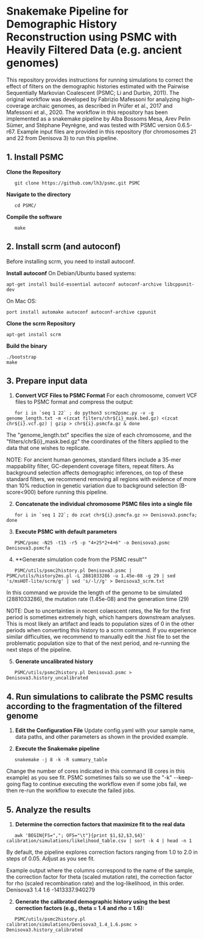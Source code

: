 # Snakemake Pipeline for Demographic History Reconstruction using PSMC with Heavily Filtered Data (e.g. ancient genomes)

This repository provides instructions for running simulations to correct the effect of filters on the demographic histories estimated with the Pairwise Sequentially Markovian Coalescent (PSMC; Li and Durbin, 2011).
The original workflow was developed by Fabrizio Mafessoni for analyzing high-coverage archaic genomes, as described in Prüfer et al., 2017 and Mafessoni et al., 2020.
The workflow in this repository has been implemented as a snakemake pipeline by Alba Bossoms Mesa, Arev Pelin Sümer, and Stéphane Peyrégne, and was tested with PSMC version 0.6.5-r67.
Example input files are provided in this repository (for chromosomes 21 and 22 from Denisova 3) to run this pipeline.

## 1. Install PSMC

**Clone the Repository**
```
   git clone https://github.com/lh3/psmc.git PSMC
```
**Navigate to the directory**
```
   cd PSMC/
```
**Compile the software**
```
   make
```


## 2. Install scrm (and autoconf)
Before installing scrm, you need to install autoconf.

**Install autoconf**
On Debian/Ubuntu based systems:
```
apt-get install build-essential autoconf autoconf-archive libcppunit-dev
```
On Mac OS:
```
port install automake autoconf autoconf-archive cppunit
```

**Clone the scrm Repository**
```
apt-get install scrm
```

**Build the binary**
```
./bootstrap
make

```


## 3. Prepare input data

1. **Convert VCF Files to PSMC Format**
For each chromosome, convert VCF files to PSMC format and compress the output:
```
   for i in `seq 1 22` ; do python3 scrm2psmc.py -v -g genome_length.txt -m <(zcat filters/chr${i}_mask.bed.gz) <(zcat chr${i}.vcf.gz) | gzip > chr${i}.psmcfa.gz & done
```
The "genome_length.txt" specifies the size of each chromosome, and the "filters/chr${i}_mask.bed.gz" the coordinates of the filters applied to the data that one wishes to replicate.

NOTE: For ancient human genomes, standard filters include a 35-mer mappability filter, GC-dependent coverage filters, repeat filters. As background selection affects demographic inferences, on top of these standard filters, we recommend removing all regions with evidence of more than 10% reduction in genetic variation due to background selection (B-score<900) before running this pipeline.

2. **Concatenate the individual chromosome PSMC files into a single file**
```
   for i in `seq 1 22`; do zcat chr${i}.psmcfa.gz >> Denisova3.psmcfa; done
```
3. **Execute PSMC with default parameters**
```
   PSMC/psmc -N25 -t15 -r5 -p "4+25*2+4+6" -o Denisova3.psmc Denisova3.psmcfa
```
4. **Generate simulation code from the PSMC result""
```
   PSMC/utils/psmc2history.pl Denisova3.psmc | PSMC/utils/history2ms.pl -L 2881033286 -u 1.45e-08 -g 29 | sed 's/msHOT-lite/scrm/g' | sed 's/-l//g' > Denisova3_scrm.txt
```
In this command we provide the length of the genome to be simulated (2881033286), the mutation rate (1.45e-08) and the generation time (29)

NOTE: Due to uncertainties in recent colaescent rates, the Ne for the first period is sometimes extremely high, which hampers downstream analyses. This is most likely an artifact and leads to population sizes of 0 in the other periods when converting this history to a scrm command. If you experience similar difficulties, we recommend to manually edit the .hist file to set the problematic population size to that of the next period, and re-running the next steps of the pipeline.

5. **Generate uncalibrated history**
```
   PSMC/utils/psmc2history.pl Denisova3.psmc > Denisova3.history_uncalibrated
```


## 4. Run simulations to calibrate the PSMC results according to the fragmentation of the filtered genome

1. **Edit the Configuration File**
Update config.yaml with your sample name, data paths, and other parameters as shown in the provided example.

2. **Execute the Snakemake pipeline**
```
   snakemake -j 8 -k -R summary_table
```
Change the number of cores indicated in this command (8 cores in this example) as you see fit. PSMC sometimes fails so we use the "-k" --keep-going flag to continue executing the workflow even if some jobs fail, we then re-run the workflow to execute the failed jobs.


## 5. Analyze the results

1. **Determine the correction factors that maximize fit to the real data**
```
   awk 'BEGIN{FS=","; OFS="\t"}{print $1,$2,$3,$4}' calibration/simulations/likelihood_table.csv | sort -k 4 | head -n 1
```
By default, the pipeline explores correction factors ranging from  1.0 to 2.0 in steps of 0.05. Adjust as you see fit. 

Example output where the columns correspond to the name of the sample, the correction factor for theta (scaled mutation rate), the correction factor for rho (scaled recombination rate) and the log-likelihood, in this order.
   Denisova3	1.4	1.6	-1413337.940279

2. **Generate the calibrated demographic history using the best correction factors (e.g., theta = 1.4 and rho = 1.6):**
```
   PSMC/utils/psmc2history.pl calibration/simulations/Denisova3_1.4_1.6.psmc > Denisova3.history_calibrated
```

